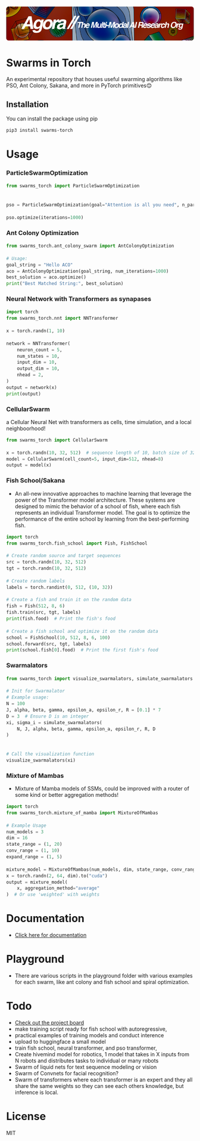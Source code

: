 [![Multi-Modality](agorabanner.png)](https://discord.gg/qUtxnK2NMf)

# Swarms in Torch
An experimental repository that houses useful swarming algorithms like PSO, Ant Colony, Sakana, and more in PyTorch primitives😊


## Installation

You can install the package using pip

```bash
pip3 install swarms-torch
```

# Usage

### ParticleSwarmOptimization

```python
from swarms_torch import ParticleSwarmOptimization


pso = ParticleSwarmOptimization(goal="Attention is all you need", n_particles=100)

pso.optimize(iterations=1000)
```

### Ant Colony Optimization
```python
from swarms_torch.ant_colony_swarm import AntColonyOptimization

# Usage:
goal_string = "Hello ACO"
aco = AntColonyOptimization(goal_string, num_iterations=1000)
best_solution = aco.optimize()
print("Best Matched String:", best_solution)

```

### Neural Network with Transformers as synapases
```python
import torch
from swarms_torch.nnt import NNTransformer

x = torch.randn(1, 10)

network = NNTransformer(
    neuron_count = 5, 
    num_states = 10,
    input_dim = 10,
    output_dim = 10,
    nhead = 2,
)
output = network(x)
print(output)
```

### CellularSwarm
a Cellular Neural Net with transformers as cells, time simulation, and a local neighboorhood!

```python
from swarms_torch import CellularSwarm 

x = torch.randn(10, 32, 512)  # sequence length of 10, batch size of 32, embedding size of 512
model = CellularSwarm(cell_count=5, input_dim=512, nhead=8)
output = model(x)

```
### Fish School/Sakana
- An all-new innovative approaches to machine learning that leverage the power of the Transformer model architecture. These systems are designed to mimic the behavior of a school of fish, where each fish represents an individual Transformer model. The goal is to optimize the performance of the entire school by learning from the best-performing fish.

```python
import torch
from swarms_torch.fish_school import Fish, FishSchool

# Create random source and target sequences
src = torch.randn(10, 32, 512)
tgt = torch.randn(10, 32, 512)

# Create random labels
labels = torch.randint(0, 512, (10, 32))

# Create a fish and train it on the random data
fish = Fish(512, 8, 6)
fish.train(src, tgt, labels)
print(fish.food)  # Print the fish's food

# Create a fish school and optimize it on the random data
school = FishSchool(10, 512, 8, 6, 100)
school.forward(src, tgt, labels)
print(school.fish[0].food)  # Print the first fish's food

```

### Swarmalators
```python
from swarms_torch import visualize_swarmalators, simulate_swarmalators

# Init for Swarmalator
# Example usage:
N = 100
J, alpha, beta, gamma, epsilon_a, epsilon_r, R = [0.1] * 7
D = 3  # Ensure D is an integer
xi, sigma_i = simulate_swarmalators(
    N, J, alpha, beta, gamma, epsilon_a, epsilon_r, R, D
)


# Call the visualization function
visualize_swarmalators(xi)
```

### Mixture of Mambas
- Mixture of Mamba models of SSMs, could be improved with a router of some kind or better aggregation methods!

```python
import torch
from swarms_torch.mixture_of_mamba import MixtureOfMambas

# Example Usage
num_models = 3
dim = 16
state_range = (1, 20)
conv_range = (1, 10)
expand_range = (1, 5)

mixture_model = MixtureOfMambas(num_models, dim, state_range, conv_range, expand_range)
x = torch.randn(2, 64, dim).to("cuda")
output = mixture_model(
    x, aggregation_method="average"
)  # Or use 'weighted' with weights


```

# Documentation
- [Click here for documentation](https://swarmstorch.readthedocs.io/en/latest/swarms/)

# Playground
- There are various scripts in the playground folder with various examples for each swarm, like ant colony and fish school and spiral optimization.

# Todo
- [Check out the project board](https://github.com/users/kyegomez/projects/9/views/1)
- make training script ready for fish school with autoregressive,
- practical examples of training models and conduct interence
- upload to huggingface a small model
- train fish school, neural transformer, and pso transformer, 
- Create hivemind model for robotics, 1 model that takes in X inputs from N robots and distributes tasks to individual or many robots
- Swarm of liquid nets for text sequence modeling or vision
- Swarm of Convnets for facial recognition?
- Swarm of transformers where each transformer is an expert and they all share the same weights so they can see each others knowledge, but inference is local.


# License
MIT

